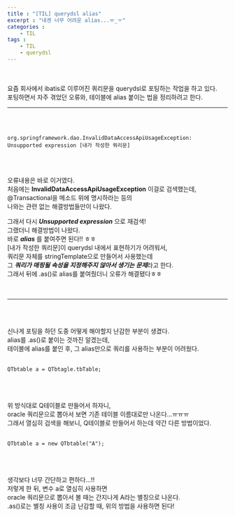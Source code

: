 ```yaml
---
title : "[TIL] querydsl alias"
excerpt : "내겐 너무 어려운 alias...ㅠ_ㅜ"
categories : 
    - TIL
tags : 
    - TIL
    - querydsl
---
```



<br><br> 
요즘 회사에서 ibatis로 이루어진 쿼리문을 querydsl로 포팅하는 작업을 하고 있다.  
포팅하면서 자주 겪었던 오류와, 테이블에 alias 붙이는 법을 정리하려고 한다.  

---

<br><br> 


```
org.springframework.dao.InvalidDataAccessApiUsageException: Unsupported expression [내가 작성한 쿼리문]
```  

<br><br>   

오류내용은 바로 이거였다.  
처음에는 **InvalidDataAccessApiUsageException** 이걸로 검색했는데,  
@Transactional을 메소드 위에 명시하라는 등의  
나와는 관련 없는 해결방법들만이 나왔다.  

그래서 다시 ***Unsupported expression*** 으로 재검색!  
그랬더니 해결방법이 나왔다.  
바로 ***alias*** 를 붙여주면 된다!! ㅎㅎ   
[내가 작성한 쿼리문]이 querydsl 내에서 표현하기가 어려워서,  
쿼리문 자체를 stringTemplate으로 만들어서 사용했는데  
그 ***쿼리가 매핑될 속성을 지정해주지 않아서 생기는 문제***라고 한다.  
그래서 뒤에 .as()로 alias를 붙여줬더니 오류가 해결됐다ㅎㅎ  
<br><br>  

---

<br><br>  

신나게 포팅을 하던 도중 어떻게 해야할지 난감한 부분이 생겼다.  
alias를 .as()로 붙이는 것까진 알겠는데,  
테이블에 alias를 붙인 후, 그 alias만으로 쿼리를 사용하는 부분이 어려웠다.  <br><br>  

```
QTbtable a = QTbtagle.tbTable;
```  

<br><br>  
위 방식대로 Q테이블로 만들어서 하자니,  
oracle 쿼리문으로 뽑아서 보면 기존 테이블 이름대로만 나온다...ㅠㅠㅠ  
그래서 열심히 검색을 해보니, Q테이블로 만들어서 하는데 약간 다른 방법이었다.  <br><br>  


```
QTbtable a = new QTbtable("A");
```  

<br><br>  
생각보다 너무 간단하고 편하다...!!  
저렇게 한 뒤, 변수 a로 열심히 사용하면  
oracle 쿼리문으로 뽑아서 볼 때는 간지나게 A라는 별칭으로 나온다.  
.as()로는 별칭 사용이 조금 난감할 때, 위의 방법을 사용하면 된다!  

